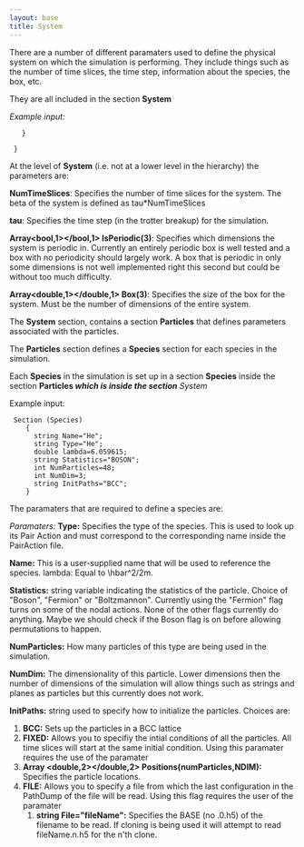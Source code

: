 ```yaml
---
layout: base
title: System
---
```


There are a number of different paramaters used to define the physical
system on which the simulation is performing. They include things such
as the number of time slices, the time step, information about the
species, the box, etc.

They are all included in the section **System**

*Example input:*

       }
     
     }

At the level of **System** (i.e. not at a lower level in the hierarchy)
the parameters are:

**NumTimeSlices**: Specifies the number of time slices for the system.
The beta of the system is defined as tau\*NumTimeSlices

**tau**: Specifies the time step (in the trotter breakup) for the
simulation.

**Array\<bool,1\>\</bool,1\> IsPeriodic(3)**: Specifies which dimensions
the system is periodic in. Currently an entirely periodic box is well
tested and a box with no periodicity should largely work. A box that is
periodic in only some dimensions is not well implemented right this
second but could be without too much difficulty.

**Array\<double,1\>\</double,1\> Box(3)**: Specifies the size of the box
for the system. Must be the number of dimensions of the entire system.

The **System** section, contains a section **Particles** that defines
parameters associated with the particles.

The **Particles** section defines a **Species** section for each species
in the simulation.

Each **Species** in the simulation is set up in a section **Species**
inside the section **Particles *which is inside the section*** *System*

Example input:

     Section (Species)
        {
          string Name="He";
          string Type="He";
          double lambda=6.059615;
          string Statistics="BOSON";
          int NumParticles=48;
          int NumDim=3;
          string InitPaths="BCC";
        }

The paramaters that are required to define a species are:

*Paramaters:* **Type:** Specifies the type of the species. This is used
to look up its Pair Action and must correspond to the corresponding name
inside the PairAction file.

**Name:** This is a user-supplied name that will be used to reference
the species. lambda: Equal to \\hbar\^2/2m.

**Statistics:** string variable indicating the statistics of the
particle. Choice of "Boson", "Fermion" or "Boltzmannon". Currently using
the "Fermion" flag turns on some of the nodal actions. None of the other
flags currently do anything. Maybe we should check if the Boson flag is
on before allowing permutations to happen.

**NumParticles:** How many particles of this type are being used in the
simulation.

**NumDim:** The dimensionality of this particle. Lower dimensions then
the number of dimensions of the simulation will allow things such as
strings and planes as particles but this currently does not work.

**InitPaths:** string used to specify how to initialize the particles.
Choices are:

1.  **BCC:** Sets up the particles in a BCC lattice
2.  **FIXED:** Allows you to specifiy the intial conditions of all the
    particles. All time slices will start at the same initial condition.
    Using this paramater requires the use of the paramater
3.  **Array \<double,2\>\</double,2\> Positions(numParticles,NDIM):**
    Specifies the particle locations.
4.  **FILE:** Allows you to specify a file from which the last
    configuration in the PathDump of the file will be read. Using this
    flag requires the user of the paramater
    1.  **string File="fileName":** Specifies the BASE (no .0.h5) of the
        filename to be read. If cloning is being used it will attempt to
        read fileName.n.h5 for the n'th clone.


